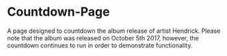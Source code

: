 # Countdown-Page

A page designed to countdown the album release of artist Hendrick. Please note that the album was released on October 5th 2017, however, the countdown continues to run in order to demonstrate functionality. 
